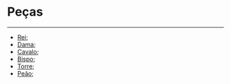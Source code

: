 # Peças
---
-  [Rei](_insight/Rei.md);
- [Dama](Dama);
- [Cavalo](Cavalo.md);
- [Bispo](_insight/Bispo.md);
- [Torre](_insight/Torre.md);
- [Peão](_insight/Peão.md);
